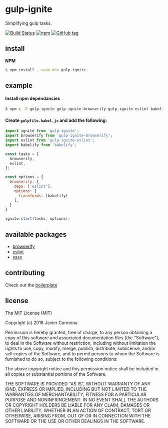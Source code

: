 # gulp-ignite
Simplifying gulp tasks.

[![Build Status](https://travis-ci.org/jscarmona/gulp-ignite.svg?branch=master)](https://travis-ci.org/jscarmona/gulp-ignite)
[![npm](https://img.shields.io/npm/dt/gulp-ignite.svg?maxAge=2592000)]()
[![GitHub tag](https://img.shields.io/github/release/jscarmona/gulp-ignite.svg?maxAge=2592000)]()

## install

**NPM**

```bash
$ npm install --save-dev gulp-ignite
```

## example

#### Install npm dependancies

```bash
$ npm i -D gulp-ignite gulp-ignite-browserify gulp-ignite-eslint babelify
```

#### Create `gulpfile.babel.js` and add the following:

```js
import ignite from 'gulp-ignite';
import browserify from 'gulp-ignite-browserify';
import eslint from 'gulp-ignite-eslint';
import babelify from 'babelify';

const tasks = [
  browserify,
  eslint,
];

const options = {
  browserify: {
    deps: ['eslint'],
    options: [
      transforms: [babelify]
    ],
  }
}

ignite.start(tasks, options);
```

## available packages

* [browserify](https://github.com/jscarmona/gulp-ignite-browserify)
* [eslint](https://github.com/jscarmona/gulp-ignite-eslint)
* [sass](https://github.com/jscarmona/gulp-ignite-sass)

## contributing

Check out the [boilerplate](https://github.com/jscarmona/gulp-ignite-task-boilerplate)

## license

The MIT License (MIT)

Copyright (c) 2016 Javier Carmona

Permission is hereby granted, free of charge, to any person obtaining a copy
of this software and associated documentation files (the "Software"), to deal
in the Software without restriction, including without limitation the rights
to use, copy, modify, merge, publish, distribute, sublicense, and/or sell
copies of the Software, and to permit persons to whom the Software is
furnished to do so, subject to the following conditions:

The above copyright notice and this permission notice shall be included in
all copies or substantial portions of the Software.

THE SOFTWARE IS PROVIDED "AS IS", WITHOUT WARRANTY OF ANY KIND, EXPRESS OR
IMPLIED, INCLUDING BUT NOT LIMITED TO THE WARRANTIES OF MERCHANTABILITY,
FITNESS FOR A PARTICULAR PURPOSE AND NONINFRINGEMENT. IN NO EVENT SHALL THE
AUTHORS OR COPYRIGHT HOLDERS BE LIABLE FOR ANY CLAIM, DAMAGES OR OTHER
LIABILITY, WHETHER IN AN ACTION OF CONTRACT, TORT OR OTHERWISE, ARISING FROM,
OUT OF OR IN CONNECTION WITH THE SOFTWARE OR THE USE OR OTHER DEALINGS IN
THE SOFTWARE.
